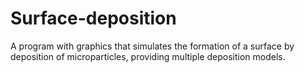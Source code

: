 # Surface-deposition
A program with graphics that simulates the formation of a surface by deposition of microparticles, providing multiple deposition models.
